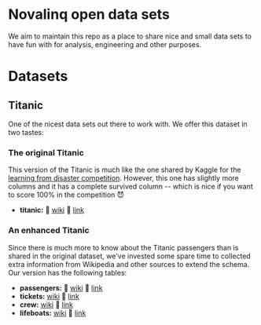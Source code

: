 # Novalinq open data sets

We aim to maintain this repo as a place to share nice and small data sets to have fun with for analysis, engineering and other purposes.

# Datasets

## Titanic

One of the nicest data sets out there to work with. We offer this dataset in two tastes:

### The original Titanic

This version of the Titanic is much like the one shared by Kaggle for the [learning from disaster competition](https://www.kaggle.com/competitions/titanic). However, this one has slightly more columns and it has a complete survived column -- which is nice if you want to score 100% in the competition 😈

- **titanic:** 📄 [wiki]() 🔗 [link](https://raw.githubusercontent.com/novalinq/opendata/main/datasets/titanic/titanic_original/titanic.csv)

### An enhanced Titanic

Since there is much more to know about the Titanic passengers than is shared in the original dataset, we've invested some spare time to collected extra information from Wikipedia and other sources to extend the schema. 
Our version has the following tables:

- **passengers:** 📄 [wiki]() 🔗 [link]()
- **tickets:** [wiki]() 🔗 [link]()
- **crew:** [wiki]() 🔗 [link]()
- **lifeboats:** [wiki]() 🔗 [link]()
